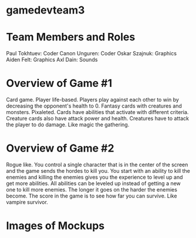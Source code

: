 # gamedevteam3

# Team Members and Roles
Paul Tokhtuev: Coder
Canon Unguren: Coder
Oskar Szajnuk: Graphics
Aiden Felt: Graphics
Axl Dain: Sounds
# Overview of Game #1
Card game. Player life-based. Players play against each other to win by decreasing the opponent's health to 0. Fantasy cards with creatures and monsters. Pixaleted. Cards have abilities that activate with different criteria. Creature cards also have attack power and health. Creatures have to attack the player to do damage. Like magic the gathering.
# Overview of Game #2
Rogue like. You control a single character that is in the center of the screen and the game sends the hordes to kill you. You start with an ability to kill the enemies and killing the enemies gives you the experience to level up and get more abilities. All abilities can be leveled up instead of getting a new one to kill more enemies. The longer it goes on the harder the enemies become. The score in the game is to see how far you can survive. Like vampire survivor.
# Images of Mockups 
